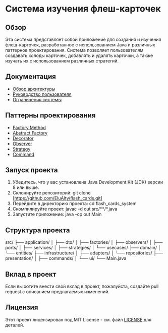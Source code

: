 # Система изучения флеш-карточек

## Обзор
Эта система представляет собой приложение для создания и изучения флеш-карточек, разработанное с использованием Java и различных паттернов проектирования. Система позволяет пользователям создавать колоды карточек, добавлять и удалять карточки, а также изучать их с использованием различных стратегий.

## Документация
- [Обзор архитектуры](overview.md)
- [Руководство пользователя](docs/user_guide.md)
- [Ограничения системы](limitations.md)

## Паттерны проектирования
- [Factory Method](docs/design_patterns/factory_method.md)
- [Abstract Factory](docs/design_patterns/abstract_factory.md)
- [Decorator](docs/design_patterns/decorator.md)
- [Observer](docs/design_patterns/observer.md)
- [Strategy](docs/design_patterns/strategy.md)
- [Command](docs/design_patterns/command.md)

## Запуск проекта
1. Убедитесь, что у вас установлена Java Development Kit (JDK) версии 8 или выше.
2. Склонируйте репозиторий: git clone [https://github.com/EluAlty/flash_cards.git]
3. Перейдите в директорию проекта: cd flash_cards_system
4. Скомпилируйте проект: javac -d out src/**/*.java
5. Запустите приложение: java -cp out Main

## Структура проекта
src/
├── application/
│   ├── dto/
│   ├── factories/
│   ├── observers/
│   ├── ports/
│   ├── services/
│   ├── strategies/
│   └── usecases/
├── domain/
│   └── entities/
├── infrastructure/
│   ├── adapters/
│   └── repositories/
├── presentation/
│   ├── commands/
│   └── ui/
└── Main.java

## Вклад в проект
Если вы хотите внести свой вклад в проект, пожалуйста, создайте pull request с описанием предлагаемых изменений.

## Лицензия
Этот проект лицензирован под MIT License - см. файл [LICENSE](LICENSE) для деталей.